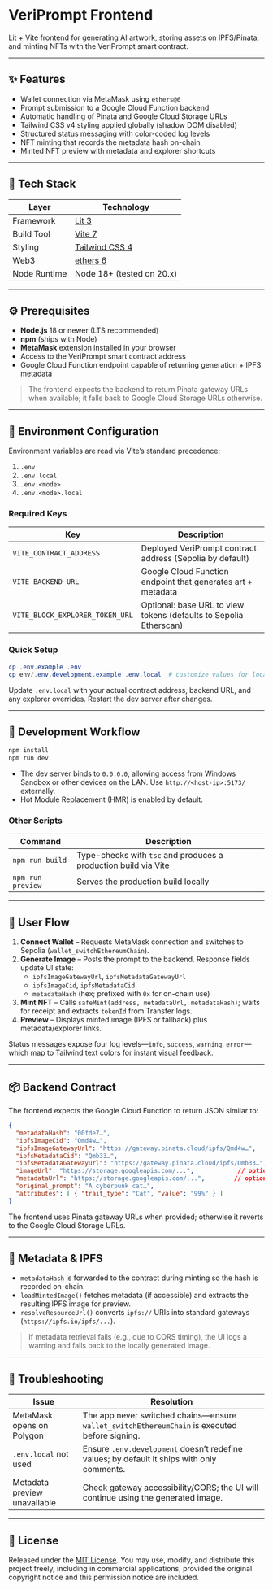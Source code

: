 # VeriPrompt Frontend

Lit + Vite frontend for generating AI artwork, storing assets on IPFS/Pinata, and minting NFTs with the VeriPrompt smart contract.

---

## ✨ Features

- Wallet connection via MetaMask using `ethers@6`
- Prompt submission to a Google Cloud Function backend
- Automatic handling of Pinata and Google Cloud Storage URLs
- Tailwind CSS v4 styling applied globally (shadow DOM disabled)
- Structured status messaging with color-coded log levels
- NFT minting that records the metadata hash on-chain
- Minted NFT preview with metadata and explorer shortcuts

---

## 🧱 Tech Stack

| Layer | Technology |
| --- | --- |
| Framework | [Lit 3](https://lit.dev/) |
| Build Tool | [Vite 7](https://vitejs.dev/) |
| Styling | [Tailwind CSS 4](https://tailwindcss.com/) |
| Web3 | [ethers 6](https://docs.ethers.org/) |
| Node Runtime | Node 18+ (tested on 20.x) |

---

## ⚙️ Prerequisites

- **Node.js** 18 or newer (LTS recommended)
- **npm** (ships with Node)
- **MetaMask** extension installed in your browser
- Access to the VeriPrompt smart contract address
- Google Cloud Function endpoint capable of returning generation + IPFS metadata

> The frontend expects the backend to return Pinata gateway URLs when available; it falls back to Google Cloud Storage URLs otherwise.

---

## 🔐 Environment Configuration

Environment variables are read via Vite’s standard precedence:

1. `.env`
2. `.env.local`
3. `.env.<mode>`
4. `.env.<mode>.local`

### Required Keys

| Key | Description |
| --- | --- |
| `VITE_CONTRACT_ADDRESS` | Deployed VeriPrompt contract address (Sepolia by default) |
| `VITE_BACKEND_URL` | Google Cloud Function endpoint that generates art + metadata |
| `VITE_BLOCK_EXPLORER_TOKEN_URL` | Optional: base URL to view tokens (defaults to Sepolia Etherscan) |

### Quick Setup

```powershell
cp .env.example .env
cp env/.env.development.example .env.local  # customize values for local dev
```

Update `.env.local` with your actual contract address, backend URL, and any explorer overrides. Restart the dev server after changes.

---

## 🚀 Development Workflow

```powershell
npm install
npm run dev
```

- The dev server binds to `0.0.0.0`, allowing access from Windows Sandbox or other devices on the LAN. Use `http://<host-ip>:5173/` externally.
- Hot Module Replacement (HMR) is enabled by default.

### Other Scripts

| Command | Description |
| --- | --- |
| `npm run build` | Type-checks with `tsc` and produces a production build via Vite |
| `npm run preview` | Serves the production build locally |

---

## 🧠 User Flow

1. **Connect Wallet** – Requests MetaMask connection and switches to Sepolia (`wallet_switchEthereumChain`).
2. **Generate Image** – Posts the prompt to the backend. Response fields update UI state:
   - `ipfsImageGatewayUrl`, `ipfsMetadataGatewayUrl`
   - `ipfsImageCid`, `ipfsMetadataCid`
   - `metadataHash` (hex; prefixed with `0x` for on-chain use)
3. **Mint NFT** – Calls `safeMint(address, metadataUrl, metadataHash)`; waits for receipt and extracts `tokenId` from Transfer logs.
4. **Preview** – Displays minted image (IPFS or fallback) plus metadata/explorer links.

Status messages expose four log levels—`info`, `success`, `warning`, `error`—which map to Tailwind text colors for instant visual feedback.

---

## 📦 Backend Contract

The frontend expects the Google Cloud Function to return JSON similar to:

```json
{
  "metadataHash": "00fde7…",
  "ipfsImageCid": "Qmd4w…",
  "ipfsImageGatewayUrl": "https://gateway.pinata.cloud/ipfs/Qmd4w…",
  "ipfsMetadataCid": "Qmb33…",
  "ipfsMetadataGatewayUrl": "https://gateway.pinata.cloud/ipfs/Qmb33…",
  "imageUrl": "https://storage.googleapis.com/...",            // optional fallback
  "metadataUrl": "https://storage.googleapis.com/...",        // optional fallback
  "original_prompt": "A cyberpunk cat…",
  "attributes": [ { "trait_type": "Cat", "value": "99%" } ]
}
```

The frontend uses Pinata gateway URLs when provided; otherwise it reverts to the Google Cloud Storage URLs.

---

## 🧾 Metadata & IPFS

- `metadataHash` is forwarded to the contract during minting so the hash is recorded on-chain.
- `loadMintedImage()` fetches metadata (if accessible) and extracts the resulting IPFS image for preview.
- `resolveResourceUrl()` converts `ipfs://` URIs into standard gateways (`https://ipfs.io/ipfs/...`).

> If metadata retrieval fails (e.g., due to CORS timing), the UI logs a warning and falls back to the locally generated image.

---

## 🧰 Troubleshooting

| Issue | Resolution |
| --- | --- |
| MetaMask opens on Polygon | The app never switched chains—ensure `wallet_switchEthereumChain` is executed before signing. |
| `.env.local` not used | Ensure `.env.development` doesn’t redefine values; by default it ships with only comments. |
| Metadata preview unavailable | Check gateway accessibility/CORS; the UI will continue using the generated image. |

---

## 📄 License

Released under the [MIT License](LICENSE). You may use, modify, and distribute this project freely, including in commercial applications, provided the original copyright notice and this permission notice are included.
